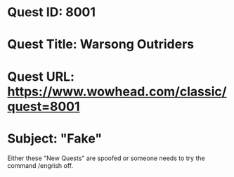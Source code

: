 # Quest ID: 8001
# Quest Title: Warsong Outriders <NYI> <TXT>
# Quest URL: https://www.wowhead.com/classic/quest=8001
# Subject: "Fake"
Either these "New Quests" are spoofed or someone needs to try the command /engrish off.